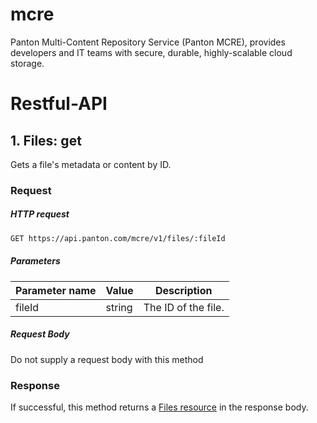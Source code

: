 # mcre
Panton Multi-Content Repository Service (Panton MCRE), provides developers and IT teams with secure, durable, highly-scalable cloud storage.


# Restful-API

## 1. Files: get

Gets a file's metadata or content by ID.

### Request

##### HTTP request
```sh
GET https://api.panton.com/mcre/v1/files/:fileId
```
##### Parameters

Parameter name | Value | Description
--- | --- | --- |
fileId | string | The ID of the file.


##### Request Body
Do not supply a request body with this method

### Response
If successful, this method returns a [Files resource]() in the response body.

